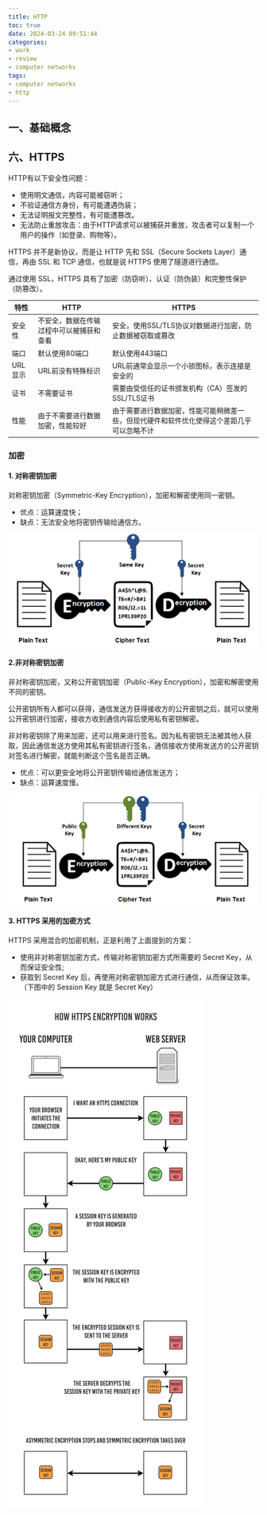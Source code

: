 ```yaml
---
title: HTTP
toc: true
date: 2024-03-24 09:51:44
categories:
- work
- review
- computer networks
tags:
- computer networks
- http
---
```


## 一、基础概念

<!--more-->

## 六、HTTPS

HTTP有以下安全性问题：

- 使用明文通信，内容可能被窃听；
- 不验证通信方身份，有可能遭遇伪装；
- 无法证明报文完整性，有可能遭篡改。
- 无法防止重放攻击：由于HTTP请求可以被捕获并重放，攻击者可以复制一个用户的操作（如登录、购物等）。

HTTPS 并不是新协议，而是让 HTTP 先和 SSL（Secure Sockets Layer）通信，再由 SSL 和 TCP 通信，也就是说 HTTPS 使用了隧道进行通信。

通过使用 SSL，HTTPS 具有了加密（防窃听）、认证（防伪装）和完整性保护（防篡改）。

| 特性    | HTTP                                     | HTTPS                                                        |
| ------- | ---------------------------------------- | ------------------------------------------------------------ |
| 安全性  | 不安全，数据在传输过程中可以被捕获和查看 | 安全，使用SSL/TLS协议对数据进行加密，防止数据被窃取或篡改    |
| 端口    | 默认使用80端口                           | 默认使用443端口                                              |
| URL显示 | URL前没有特殊标识                        | URL前通常会显示一个小锁图标，表示连接是安全的                |
| 证书    | 不需要证书                               | 需要由受信任的证书颁发机构（CA）签发的SSL/TLS证书            |
| 性能    | 由于不需要进行数据加密，性能较好         | 由于需要进行数据加密，性能可能稍微差一些，但现代硬件和软件优化使得这个差距几乎可以忽略不计 |

### 加密

#### 1. 对称密钥加密

对称密钥加密（Symmetric-Key Encryption），加密和解密使用同一密钥。

- 优点：运算速度快；
- 缺点：无法安全地将密钥传输给通信方。

![image-20240324100426137](http/image-20240324100426137.png)

#### 2.非对称密钥加密

非对称密钥加密，又称公开密钥加密（Public-Key Encryption），加密和解密使用不同的密钥。

公开密钥所有人都可以获得，通信发送方获得接收方的公开密钥之后，就可以使用公开密钥进行加密，接收方收到通信内容后使用私有密钥解密。

非对称密钥除了用来加密，还可以用来进行签名。因为私有密钥无法被其他人获取，因此通信发送方使用其私有密钥进行签名，通信接收方使用发送方的公开密钥对签名进行解密，就能判断这个签名是否正确。

- 优点：可以更安全地将公开密钥传输给通信发送方；
- 缺点：运算速度慢。

![image-20240324100436612](http/image-20240324100436612.png)

#### 3. HTTPS 采用的加密方式

HTTPS 采用混合的加密机制，正是利用了上面提到的方案：

- 使用非对称密钥加密方式，传输对称密钥加密方式所需要的 Secret Key，从而保证安全性;
- 获取到 Secret Key 后，再使用对称密钥加密方式进行通信，从而保证效率。（下图中的 Session Key 就是 Secret Key）

![](http/https.png)
